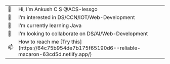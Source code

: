 <table>
  <tr>
    <td>👋</td>
    <td>Hi, I’m Ankush C S @ACS-lessgo</td>
  </tr>
  <tr>
    <td>👀</td>
    <td>I’m interested in DS/CCN/IOT/Web-Development</td>
  </tr>
  <tr>
    <td>🌱</td>
    <td>I’m currently learning Java</td>
  </tr>
  <tr>
    <td>💞️</td>
    <td>I’m looking to collaborate on DS/AI/Web-Development</td>
  </tr>
  <tr>
    <td>📫</td>
    <td>How to reach me [Try this]
      (https://64c75b954de7b175f65190d6--reliable-macaron-63cd5d.netlify.app/)</td>
  </tr>
</table>



 
 

<!---
ACS-lessgo/ACS-lessgo is a ✨ special ✨ repository because its `README.md` (this file) appears on your GitHub profile.
You can click the Preview link to take a look at your changes.
--->
